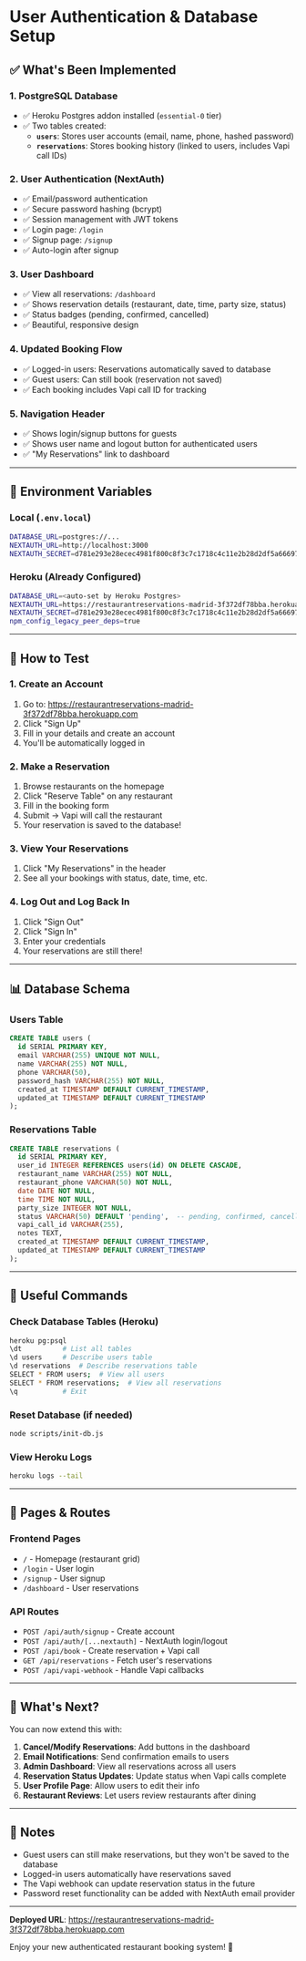 # User Authentication & Database Setup

## ✅ What's Been Implemented

### 1. **PostgreSQL Database**
- ✅ Heroku Postgres addon installed (`essential-0` tier)
- ✅ Two tables created:
  - **`users`**: Stores user accounts (email, name, phone, hashed password)
  - **`reservations`**: Stores booking history (linked to users, includes Vapi call IDs)

### 2. **User Authentication (NextAuth)**
- ✅ Email/password authentication
- ✅ Secure password hashing (bcrypt)
- ✅ Session management with JWT tokens
- ✅ Login page: `/login`
- ✅ Signup page: `/signup`
- ✅ Auto-login after signup

### 3. **User Dashboard**
- ✅ View all reservations: `/dashboard`
- ✅ Shows reservation details (restaurant, date, time, party size, status)
- ✅ Status badges (pending, confirmed, cancelled)
- ✅ Beautiful, responsive design

### 4. **Updated Booking Flow**
- ✅ Logged-in users: Reservations automatically saved to database
- ✅ Guest users: Can still book (reservation not saved)
- ✅ Each booking includes Vapi call ID for tracking

### 5. **Navigation Header**
- ✅ Shows login/signup buttons for guests
- ✅ Shows user name and logout button for authenticated users
- ✅ "My Reservations" link to dashboard

---

## 🔐 Environment Variables

### Local (`.env.local`)
```bash
DATABASE_URL=postgres://...
NEXTAUTH_URL=http://localhost:3000
NEXTAUTH_SECRET=d781e293e28ecec4981f800c8f3c7c1718c4c11e2b28d2df5a66697393099b90
```

### Heroku (Already Configured)
```bash
DATABASE_URL=<auto-set by Heroku Postgres>
NEXTAUTH_URL=https://restaurantreservations-madrid-3f372df78bba.herokuapp.com
NEXTAUTH_SECRET=d781e293e28ecec4981f800c8f3c7c1718c4c11e2b28d2df5a66697393099b90
npm_config_legacy_peer_deps=true
```

---

## 🚀 How to Test

### 1. **Create an Account**
1. Go to: https://restaurantreservations-madrid-3f372df78bba.herokuapp.com
2. Click "Sign Up"
3. Fill in your details and create an account
4. You'll be automatically logged in

### 2. **Make a Reservation**
1. Browse restaurants on the homepage
2. Click "Reserve Table" on any restaurant
3. Fill in the booking form
4. Submit → Vapi will call the restaurant
5. Your reservation is saved to the database!

### 3. **View Your Reservations**
1. Click "My Reservations" in the header
2. See all your bookings with status, date, time, etc.

### 4. **Log Out and Log Back In**
1. Click "Sign Out"
2. Click "Sign In"
3. Enter your credentials
4. Your reservations are still there!

---

## 📊 Database Schema

### Users Table
```sql
CREATE TABLE users (
  id SERIAL PRIMARY KEY,
  email VARCHAR(255) UNIQUE NOT NULL,
  name VARCHAR(255) NOT NULL,
  phone VARCHAR(50),
  password_hash VARCHAR(255) NOT NULL,
  created_at TIMESTAMP DEFAULT CURRENT_TIMESTAMP,
  updated_at TIMESTAMP DEFAULT CURRENT_TIMESTAMP
);
```

### Reservations Table
```sql
CREATE TABLE reservations (
  id SERIAL PRIMARY KEY,
  user_id INTEGER REFERENCES users(id) ON DELETE CASCADE,
  restaurant_name VARCHAR(255) NOT NULL,
  restaurant_phone VARCHAR(50) NOT NULL,
  date DATE NOT NULL,
  time TIME NOT NULL,
  party_size INTEGER NOT NULL,
  status VARCHAR(50) DEFAULT 'pending',  -- pending, confirmed, cancelled
  vapi_call_id VARCHAR(255),
  notes TEXT,
  created_at TIMESTAMP DEFAULT CURRENT_TIMESTAMP,
  updated_at TIMESTAMP DEFAULT CURRENT_TIMESTAMP
);
```

---

## 🔧 Useful Commands

### Check Database Tables (Heroku)
```bash
heroku pg:psql
\dt          # List all tables
\d users     # Describe users table
\d reservations  # Describe reservations table
SELECT * FROM users;  # View all users
SELECT * FROM reservations;  # View all reservations
\q           # Exit
```

### Reset Database (if needed)
```bash
node scripts/init-db.js
```

### View Heroku Logs
```bash
heroku logs --tail
```

---

## 🎨 Pages & Routes

### Frontend Pages
- `/` - Homepage (restaurant grid)
- `/login` - User login
- `/signup` - User signup
- `/dashboard` - User reservations

### API Routes
- `POST /api/auth/signup` - Create account
- `POST /api/auth/[...nextauth]` - NextAuth login/logout
- `POST /api/book` - Create reservation + Vapi call
- `GET /api/reservations` - Fetch user's reservations
- `POST /api/vapi-webhook` - Handle Vapi callbacks

---

## 🎉 What's Next?

You can now extend this with:
1. **Cancel/Modify Reservations**: Add buttons in the dashboard
2. **Email Notifications**: Send confirmation emails to users
3. **Admin Dashboard**: View all reservations across all users
4. **Reservation Status Updates**: Update status when Vapi calls complete
5. **User Profile Page**: Allow users to edit their info
6. **Restaurant Reviews**: Let users review restaurants after dining

---

## 📝 Notes

- Guest users can still make reservations, but they won't be saved to the database
- Logged-in users automatically have reservations saved
- The Vapi webhook can update reservation status in the future
- Password reset functionality can be added with NextAuth email provider

---

**Deployed URL**: https://restaurantreservations-madrid-3f372df78bba.herokuapp.com

Enjoy your new authenticated restaurant booking system! 🎊
